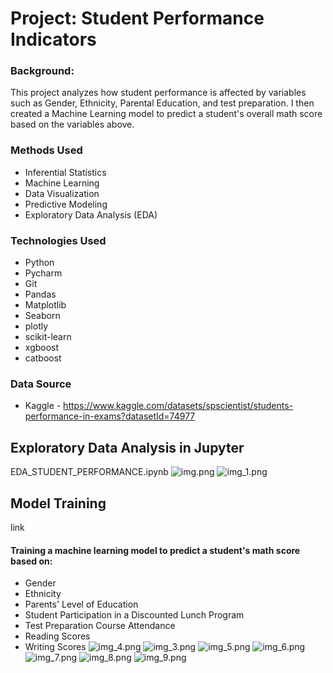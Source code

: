 # Project: Student Performance Indicators
### Background:
This project analyzes how student performance is affected by variables such as Gender, Ethnicity, Parental Education, and test preparation. I then created a Machine
Learning model to predict a student's overall math score based on the variables above. 
### Methods Used
* Inferential Statistics
* Machine Learning
* Data Visualization
* Predictive Modeling
* Exploratory Data Analysis (EDA)

### Technologies Used
* Python
* Pycharm
* Git
* Pandas
* Matplotlib
* Seaborn
* plotly 
* scikit-learn 
* xgboost 
* catboost

### Data Source
* Kaggle - https://www.kaggle.com/datasets/spscientist/students-performance-in-exams?datasetId=74977

## Exploratory Data Analysis in Jupyter
EDA_STUDENT_PERFORMANCE.ipynb
![img.png](img.png)
![img_1.png](img_1.png)

## Model Training
link 
#### Training a machine learning model to predict a student's math score based on:
  - Gender
  - Ethnicity	
  - Parents' Level of Education
  - Student Participation in a Discounted Lunch Program
  - Test Preparation Course Attendance
  - Reading Scores 
  - Writing Scores
![img_4.png](img_4.png)
![img_3.png](img_3.png)
![img_5.png](img_5.png)
![img_6.png](img_6.png)
![img_7.png](img_7.png)
![img_8.png](img_8.png)
![img_9.png](img_9.png)
